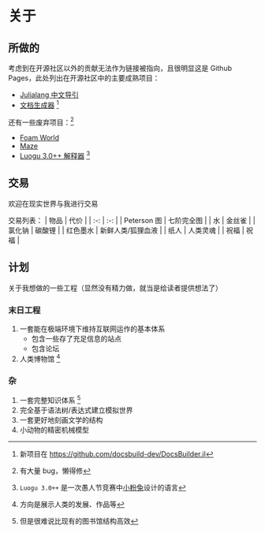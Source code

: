 # 关于
## 所做的
考虑到在开源社区以外的贡献无法作为链接被指向，且很明显这是 Github Pages，此处列出在开源社区中的主要成熟项目：
- [Julialang 中文导引](https://learn.juliacn.com)
- [文档生成器](https://juliaroadmap.github.io/DoctreePages.jl) [^1]

还有一些废弃项目：[^2]
- [Foam World](https://foamworld.github.io/)
- [Maze](https://github.com/Rratic/Maze)
- [Luogu 3.0++ 解释器](https://github.com/Rratic/Luogu3.0plusplus) [^3]

## 交易
欢迎在现实世界与我进行交易

交易列表：
| 物品 | 代价 |
| :-: | :-: |
| Peterson 图 | 七阶完全图 |
| 水 | 金丝雀 |
| 氯化钠 | 碳酸锂 |
| 红色墨水 | 新鲜人类/狐狸血液 |
| 纸人 | 人类灵魂 |
| 祝福 | 祝福 |

## 计划
关于我想做的一些工程（显然没有精力做，就当是给读者提供想法了）

### 末日工程
1. 一套能在极端环境下维持互联网运作的基本体系
	* 包含一些存了充足信息的站点
	* 包含论坛
2. 人类博物馆 [^4]

### 杂
1. 一套完整知识体系 [^5]
2. 完全基于语法树/表达式建立模拟世界
3. 一套更好地刻画文学的结构
4. 小动物的精密机械模型

[^1]: 新项目在 <https://github.com/docsbuild-dev/DocsBuilder.jl>
[^2]: 有大量 bug，懒得修
[^3]: `Luogu 3.0++` 是一次愚人节竞赛中[小粉兔](https://github.com/GitPinkRabbit)设计的语言
[^4]: 方向是展示人类的发展、作品等
[^5]: 但是很难说比现有的图书馆结构高效
